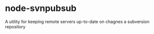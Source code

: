 node-svnpubsub
==============

A utility for keeping remote servers up-to-date on chagnes a subversion repository
